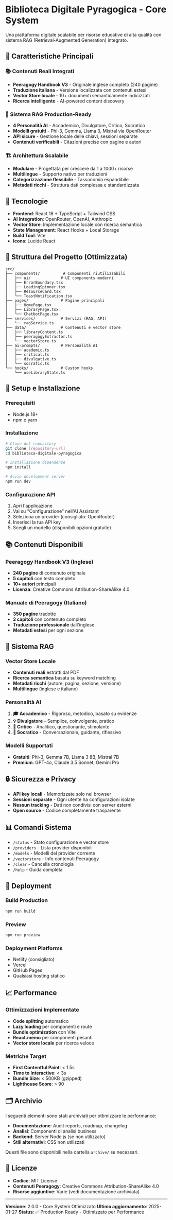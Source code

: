 # Biblioteca Digitale Pyragogica - Core System

Una piattaforma digitale scalabile per risorse educative di alta qualità con sistema RAG (Retrieval-Augmented Generation) integrato.

## 🎯 Caratteristiche Principali

### 📚 Contenuti Reali Integrati
- **Peeragogy Handbook V3** - Originale inglese completo (240 pagine)
- **Traduzione italiana** - Versione localizzata con contenuti estesi
- **Vector Store locale** - 10+ documenti semanticamente indicizzati
- **Ricerca intelligente** - AI-powered content discovery

### 🤖 Sistema RAG Production-Ready
- **4 Personalità AI** - Accademico, Divulgatore, Critico, Socratico
- **Modelli gratuiti** - Phi-3, Gemma, Llama 3, Mistral via OpenRouter
- **API sicure** - Gestione locale delle chiavi, sessioni separate
- **Contenuti verificabili** - Citazioni precise con pagine e autori

### 🏗️ Architettura Scalabile
- **Modulare** - Progettata per crescere da 1 a 1000+ risorse
- **Multilingue** - Supporto nativo per traduzioni
- **Categorizzazione flessibile** - Tassonomia espandibile
- **Metadati ricchi** - Struttura dati complessa e standardizzata

## 🚀 Tecnologie

- **Frontend**: React 18 + TypeScript + Tailwind CSS
- **AI Integration**: OpenRouter, OpenAI, Anthropic
- **Vector Store**: Implementazione locale con ricerca semantica
- **State Management**: React Hooks + Local Storage
- **Build Tool**: Vite
- **Icons**: Lucide React

## 📁 Struttura del Progetto (Ottimizzata)

```
src/
├── components/          # Componenti riutilizzabili
│   ├── ui/             # UI components moderni
│   ├── ErrorBoundary.tsx
│   ├── LoadingSpinner.tsx
│   ├── ResourceCard.tsx
│   └── ToastNotification.tsx
├── pages/              # Pagine principali
│   ├── HomePage.tsx
│   ├── LibraryPage.tsx
│   └── ChatbotPage.tsx
├── services/           # Servizi (RAG, API)
│   └── ragService.ts
├── data/               # Contenuti e vector store
│   ├── libraryContent.ts
│   ├── peeragogyExtractor.ts
│   └── vectorStore.ts
├── ai-prompts/         # Personalità AI
│   ├── academic.ts
│   ├── critical.ts
│   ├── divulgative.ts
│   └── socratic.ts
└── hooks/              # Custom hooks
    └── useLibraryState.ts
```

## 🔧 Setup e Installazione

### Prerequisiti
- Node.js 18+
- npm o yarn

### Installazione
```bash
# Clone del repository
git clone [repository-url]
cd biblioteca-digitale-pyragogica

# Installazione dipendenze
npm install

# Avvio development server
npm run dev
```

### Configurazione API
1. Apri l'applicazione
2. Vai su "Configurazione" nell'AI Assistant
3. Seleziona un provider (consigliato: OpenRouter)
4. Inserisci la tua API key
5. Scegli un modello (disponibili opzioni gratuite)

## 📚 Contenuti Disponibili

### Peeragogy Handbook V3 (Inglese)
- **240 pagine** di contenuto originale
- **5 capitoli** con testo completo
- **10+ autori** principali
- **Licenza**: Creative Commons Attribution-ShareAlike 4.0

### Manuale di Peeragogy (Italiano)
- **350 pagine** tradotte
- **2 capitoli** con contenuto completo
- **Traduzione professionale** dall'inglese
- **Metadati estesi** per ogni sezione

## 🤖 Sistema RAG

### Vector Store Locale
- **Contenuti reali** estratti dal PDF
- **Ricerca semantica** basata su keyword matching
- **Metadati ricchi** (autore, pagina, sezione, versione)
- **Multilingue** (inglese e italiano)

### Personalità AI
1. **🎓 Accademico** - Rigoroso, metodico, basato su evidenze
2. **💡 Divulgatore** - Semplice, coinvolgente, pratico
3. **🧠 Critico** - Analitico, questionante, stimolante
4. **🤔 Socratico** - Conversazionale, guidante, riflessivo

### Modelli Supportati
- **Gratuiti**: Phi-3, Gemma 7B, Llama 3 8B, Mistral 7B
- **Premium**: GPT-4o, Claude 3.5 Sonnet, Gemini Pro

## 🔒 Sicurezza e Privacy

- **API key locali** - Memorizzate solo nel browser
- **Sessioni separate** - Ogni utente ha configurazioni isolate
- **Nessun tracking** - Dati non condivisi con server esterni
- **Open source** - Codice completamente trasparente

## 📊 Comandi Sistema

- `/status` - Stato configurazione e vector store
- `/providers` - Lista provider disponibili
- `/models` - Modelli del provider corrente
- `/vectorstore` - Info contenuti Peeragogy
- `/clear` - Cancella cronologia
- `/help` - Guida completa

## 🚀 Deployment

### Build Production
```bash
npm run build
```

### Preview
```bash
npm run preview
```

### Deployment Platforms
- Netlify (consigliato)
- Vercel
- GitHub Pages
- Qualsiasi hosting statico

## 📈 Performance

### Ottimizzazioni Implementate
- **Code splitting** automatico
- **Lazy loading** per componenti e route
- **Bundle optimization** con Vite
- **React.memo** per componenti pesanti
- **Vector store locale** per ricerca veloce

### Metriche Target
- **First Contentful Paint**: < 1.5s
- **Time to Interactive**: < 3s
- **Bundle Size**: < 500KB (gzipped)
- **Lighthouse Score**: > 90

## 🗂️ Archivio

I seguenti elementi sono stati archiviati per ottimizzare le performance:

- **Documentazione**: Audit reports, roadmap, changelog
- **Analisi**: Componenti di analisi business
- **Backend**: Server Node.js (se non utilizzato)
- **Stili alternativi**: CSS non utilizzati

Questi file sono disponibili nella cartella `archive/` se necessari.

## 📄 Licenze

- **Codice**: MIT License
- **Contenuti Peeragogy**: Creative Commons Attribution-ShareAlike 4.0
- **Risorse aggiuntive**: Varie (vedi documentazione archiviata)

---

**Versione**: 2.0.0 - Core System Ottimizzato
**Ultimo aggiornamento**: 2025-01-27
**Status**: ✅ Production Ready - Ottimizzato per Performance
